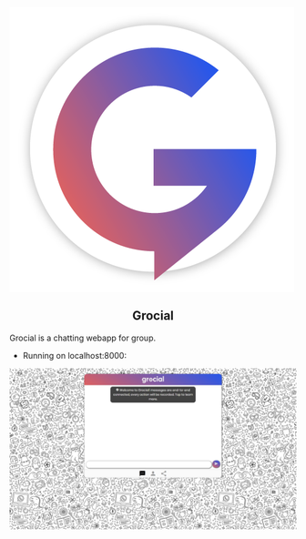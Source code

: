 <img align="center" src="media/grocial.png" alt="Logo">

<h2 align="center">Grocial</h2>

<p>Grocial is a chatting webapp for group.</p>

- Running on localhost:8000:

<img src="media/home.jpg" alt="Home">